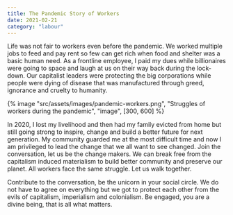 ```yaml
---
title: The Pandemic Story of Workers
date: 2021-02-21
category: "labour"
---
```


Life was not fair to workers even before the pandemic. We worked multiple jobs to feed and pay rent so few can get rich when food and shelter was a basic human need. As a frontline employee, I paid my dues while billionaires were going to space and laugh at us on their way back during the lock-down. Our capitalist leaders were protecting the big corporations while people were dying of disease that was manufactured through greed, ignorance and cruelty to humanity.

<!-- excerpt -->

{% image "src/assets/images/pandemic-workers.png", "Struggles of workers during the pandemic", "image", [300, 600] %}

In 2020, I lost my livelihood and then had my family evicted from home but still going strong to inspire, change and build a better future for next generation. My community guarded me at the most difficult time and now I am privileged to lead the change that we all want to see changed. Join the conversation, let us be the change makers. We can break free from the capitalism induced materialism to build better community and preserve our planet. All workers face the same struggle. Let us walk together.

Contribute to the conversation, be the unicorn in your social circle. We do not have to agree on everything but we got to protect each other from the evils of capitalism, imperialism and colonialism. Be engaged, you are a divine being, that is all what matters.

